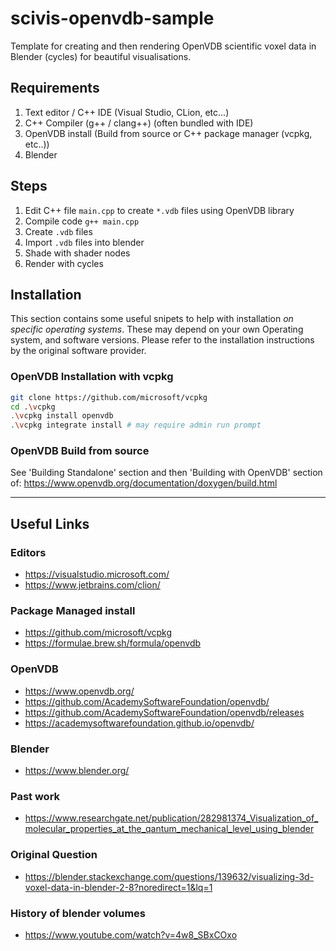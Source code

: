 # scivis-openvdb-sample
Template for creating and then rendering OpenVDB scientific voxel data in Blender (cycles) for beautiful visualisations.

## Requirements
1) Text editor / C++ IDE (Visual Studio, CLion, etc...)
2) C++ Compiler (g++ / clang++) (often bundled with IDE)
3) OpenVDB install (Build from source or C++ package manager (vcpkg, etc..))
4) Blender

## Steps
1) Edit C++ file `main.cpp` to create `*.vdb` files using OpenVDB library
2) Compile code `g++ main.cpp`
3) Create `.vdb` files
4) Import `.vdb` files into blender
5) Shade with shader nodes
6) Render with cycles

## Installation
This section contains some useful snipets to help with installation *on specific operating systems*. These may depend on your own Operating system, and software versions. Please refer to the installation instructions by the original software provider.

### OpenVDB Installation with vcpkg
```bash
git clone https://github.com/microsoft/vcpkg
cd .\vcpkg
.\vcpkg install openvdb
.\vcpkg integrate install # may require admin run prompt
```

### OpenVDB Build from source
See 'Building Standalone' section and then 'Building with OpenVDB' section of:
https://www.openvdb.org/documentation/doxygen/build.html

-------------------
## Useful Links
### Editors
- https://visualstudio.microsoft.com/
- https://www.jetbrains.com/clion/

### Package Managed install
- https://github.com/microsoft/vcpkg
- https://formulae.brew.sh/formula/openvdb

### OpenVDB
- https://www.openvdb.org/
- https://github.com/AcademySoftwareFoundation/openvdb/
- https://github.com/AcademySoftwareFoundation/openvdb/releases
- https://academysoftwarefoundation.github.io/openvdb/

### Blender
- https://www.blender.org/

### Past work
- https://www.researchgate.net/publication/282981374_Visualization_of_molecular_properties_at_the_qantum_mechanical_level_using_blender

### Original Question
- https://blender.stackexchange.com/questions/139632/visualizing-3d-voxel-data-in-blender-2-8?noredirect=1&lq=1

### History of blender volumes
- https://www.youtube.com/watch?v=4w8_SBxCOxo